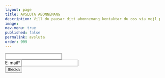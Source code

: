 ```yaml
---
layout: page
title: AVSLUTA ABONNEMANG
description: Vill du pausar ditt abonnemang kontaktar du oss via mejl på info@indiskaboxen.se så pausar vi ditt abonnemang under den period du önskar.
image: 
nav-menu: true
published: false
permalink: avsluta
order: 999
---
```


<section id="contact">
	<div class="inner">
		<section>
		    <!--<header class="major">
          		<h2>Avsluta Abonnemang</h2>
        	    </header>-->
		    <form id="cancel-form" class="contact-form" method="post" data-success="Ditt begäran om avslutning av prenumeration har registrerats!">
  			  <input type="hidden" name="_next" value="thanks" />
			  <input id="dispnon" name="_prev" type="text" />
          		  <div class="field">    
  			  	<label for="email">E-mail*</label>
  			    	<input id="email" type="email" name="email" class="field" required />
			  </div>
			  <button type="submit">Skicka</button>
		    </form>
		</section>
  	</div>
</section>
